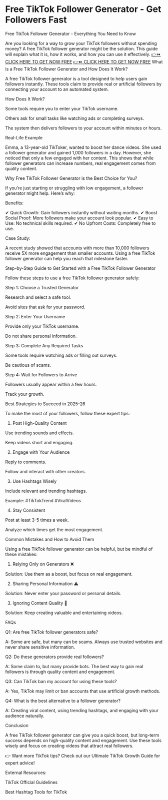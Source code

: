 # Free TikTok Follower Generator - Get Followers Fast
Free TikTok Follower Generator - Everything You Need to Know

Are you looking for a way to grow your TikTok followers without spending money? A free TikTok follower generator might be the solution. This guide will explain what it is, how it works, and how you can use it effectively.
[👉⏩ CLICK HERE TO GET NOW FREE](https://ecomadboosters.xyz/%20free%20tiktok%20followers%20generator/)
[👉⏩ CLICK HERE TO GET NOW FREE](https://ecomadboosters.xyz/%20free%20tiktok%20followers%20generator/)
What is a Free TikTok Follower Generator and How Does It Work?

A free TikTok follower generator is a tool designed to help users gain followers instantly. These tools claim to provide real or artificial followers by connecting your account to an automated system.

How Does It Work?

Some tools require you to enter your TikTok username.

Others ask for small tasks like watching ads or completing surveys.

The system then delivers followers to your account within minutes or hours.

Real-Life Example

Emma, a 13-year-old TikToker, wanted to boost her dance videos. She used a follower generator and gained 1,000 followers in a day. However, she noticed that only a few engaged with her content. This shows that while follower generators can increase numbers, real engagement comes from quality content.

Why Free TikTok Follower Generator is the Best Choice for You?

If you’re just starting or struggling with low engagement, a follower generator might help. Here’s why:

Benefits:

✔ Quick Growth: Gain followers instantly without waiting months.
✔ Boost Social Proof: More followers make your account look popular.
✔ Easy to Use: No technical skills required.
✔ No Upfront Costs: Completely free to use.

Case Study:

A recent study showed that accounts with more than 10,000 followers receive 5X more engagement than smaller accounts. Using a free TikTok follower generator can help you reach that milestone faster.

Step-by-Step Guide to Get Started with a Free TikTok Follower Generator

Follow these steps to use a free TikTok follower generator safely:

Step 1: Choose a Trusted Generator

Research and select a safe tool.

Avoid sites that ask for your password.

Step 2: Enter Your Username

Provide only your TikTok username.

Do not share personal information.

Step 3: Complete Any Required Tasks

Some tools require watching ads or filling out surveys.

Be cautious of scams.

Step 4: Wait for Followers to Arrive

Followers usually appear within a few hours.

Track your growth.

Best Strategies to Succeed in 2025-26

To make the most of your followers, follow these expert tips:

1. Post High-Quality Content

Use trending sounds and effects.

Keep videos short and engaging.

2. Engage with Your Audience

Reply to comments.

Follow and interact with other creators.

3. Use Hashtags Wisely

Include relevant and trending hashtags.

Example: #TikTokTrend #ViralVideos

4. Stay Consistent

Post at least 3-5 times a week.

Analyze which times get the most engagement.

Common Mistakes and How to Avoid Them

Using a free TikTok follower generator can be helpful, but be mindful of these mistakes:

1. Relying Only on Generators ❌

Solution: Use them as a boost, but focus on real engagement.

2. Sharing Personal Information ⚠

Solution: Never enter your password or personal details.

3. Ignoring Content Quality 🎥

Solution: Keep creating valuable and entertaining videos.

FAQs

Q1: Are free TikTok follower generators safe?

A: Some are safe, but many can be scams. Always use trusted websites and never share sensitive information.

Q2: Do these generators provide real followers?

A: Some claim to, but many provide bots. The best way to gain real followers is through quality content and engagement.

Q3: Can TikTok ban my account for using these tools?

A: Yes, TikTok may limit or ban accounts that use artificial growth methods.

Q4: What is the best alternative to a follower generator?

A: Creating viral content, using trending hashtags, and engaging with your audience naturally.

Conclusion

A free TikTok follower generator can give you a quick boost, but long-term success depends on high-quality content and engagement. Use these tools wisely and focus on creating videos that attract real followers.

👉 Want more TikTok tips? Check out our Ultimate TikTok Growth Guide for expert advice!

External Resources:

TikTok Official Guidelines

Best Hashtag Tools for TikTok
